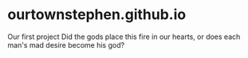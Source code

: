 # ourtownstephen.github.io
Our first project
Did the gods place this fire in our hearts, or does each man's mad desire become his god?
